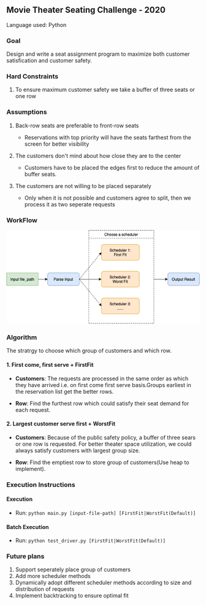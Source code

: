 ## Movie Theater Seating Challenge - 2020

Language used: Python

### Goal

Design and write a seat assignment program to maximize both customer satisfication and customer safety.

### Hard Constraints

1. To ensure maximum customer safety we take a buffer of three seats or one row

### Assumptions

1. Back-row seats are preferable to front-row seats

   - Reservations with top priority will have the seats farthest from the screen for better visibility 

2. The customers don't mind about how close they are to the center

   - Customers have to be placed the edges first to reduce the amount of buffer seats.

3. The customers are not willing to be placed separately

   - Only when it is not possible and customers agree to split,  then we process it as two seperate requests

### WorkFlow

![workflow](workflow.png)

### Algorithm

The stratrgy to choose which group of customers and which row.

#### 1. First come, first serve + FirstFit

- **Customers**: The requests are processed in the same order as which they have arrived i.e. on first come first serve basis.Groups earliest in the reservation list get the better rows.

- **Row**: Find the furthest row which could satisfy their seat demand for each request.

#### 2. Largest customer serve first + WorstFit

- **Customers**: Because of the public safety policy, a buffer of three sears or one row is requested. For better theater space utilization, we could always satisfy customers with largest group size.

- **Row**: Find the emptiest row to store group of customers(Use heap to implement).

### Execution Instructions

#### Execution

- Run: `python main.py [input-file-path] [FirstFit|WorstFit(Default)]`

#### Batch Execution

- Run: `python test_driver.py [FirstFit|WorstFit(Default)]` 

### Future plans

1. Support seperately place group of customers
2. Add more scheduler methods
3. Dynamically adopt different scheduler methods according to size and distribution of requests
4. Implement backtracking to ensure optimal fit